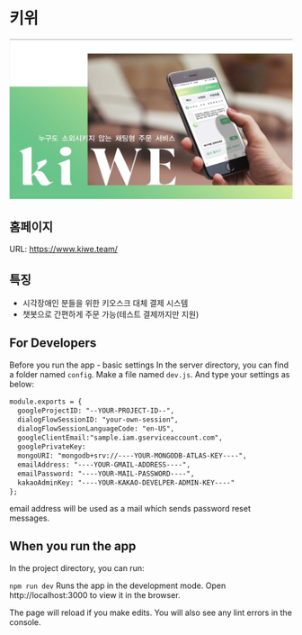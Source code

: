 # 키위

![키위 PPT](./kiwe_ppt_first_slide.jpg)

## 홈페이지

URL: https://www.kiwe.team/

## 특징

- 시각장애인 분들을 위한 키오스크 대체 결제 시스템
- 챗봇으로 간편하게 주문 가능(테스트 결제까지만 지원)

## For Developers

Before you run the app - basic settings
In the server directory, you can find a folder named `config`.
Make a file named `dev.js`.
And type your settings as below:

```
module.exports = {
  googleProjectID: "--YOUR-PROJECT-ID--",
  dialogFlowSessionID: "your-own-session",
  dialogFlowSessionLanguageCode: "en-US",
  googleClientEmail:"sample.iam.gserviceaccount.com",
  googlePrivateKey:
  mongoURI: "mongodb+srv://----YOUR-MONGODB-ATLAS-KEY----",
  emailAddress: "----YOUR-GMAIL-ADDRESS----",
  emailPassword: "----YOUR-MAIL-PASSWORD----",
  kakaoAdminKey: "----YOUR-KAKAO-DEVELPER-ADMIN-KEY----"
};
```

email address will be used as a mail which sends password reset messages.

## When you run the app

In the project directory, you can run:

`npm run dev`
Runs the app in the development mode.
Open http://localhost:3000 to view it in the browser.

The page will reload if you make edits.
You will also see any lint errors in the console.
